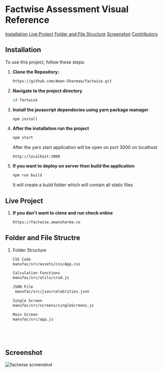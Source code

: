 # Factwise Assessment Visual Reference



[Installation](#installation)
[Live Project](#LiveProject)
[Folder and File Structure](#files)
[Screenshot](#example)
[Contributors](#contributors)


## Installation

To use this project, follow these steps:
1. **Clone the Repository:**
   
    ```bash
   https://github.com/Aman-Sharmaa/factwise.git

2. **Navigate to the project directory**
    ```bash
   cd factwise


3. **Install the javascript dependecies using yarn package manager**
    ```bash
   npm install

4. **After the installation run the project**
    ```bash
   npm start
   ```
    
   After the yarn start application will be open on port 3000 on localhost
   ```
   http://localhost:3000

5. **If you want to deploy on server then build the application**
   ```bash
   npm run build
   ```
   It will create a build folder which will contain all static files 



## Live Project

1. **If you don't want to clone and run check online**
    ```bash
   https://factwise.amansharma.co

## Folder and File Structre

1. Folder Structure
   ```bash
   CSS Code
   manufac/src/assets/css/App.css

   Calculation Functions
   manufac/src/utils/crud.js

   JSON File
    manufac/src/json/celebrities.json

   Single Screen
   manufac/src/screens/singleScreens.js

   Main Screen
   manufac/src/app.js



   


## Screenshot

<img src="ss.png" alt="factwise screenshot">
